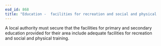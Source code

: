 ```yaml
---
esd_id: 868
title: "Education -  facilities for recreation and social and physical training for school age children"
---
```


A local authority must secure that the facilities for primary and secondary education provided for their area include adequate facilities for recreation and social and physical training. 

